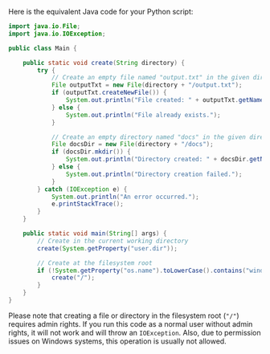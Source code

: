 Here is the equivalent Java code for your Python script:

```java
import java.io.File;
import java.io.IOException;

public class Main {

    public static void create(String directory) {
        try {
            // Create an empty file named "output.txt" in the given directory
            File outputTxt = new File(directory + "/output.txt");
            if (outputTxt.createNewFile()) {
                System.out.println("File created: " + outputTxt.getName());
            } else {
                System.out.println("File already exists.");
            }

            // Create an empty directory named "docs" in the given directory
            File docsDir = new File(directory + "/docs");
            if (docsDir.mkdir()) {
                System.out.println("Directory created: " + docsDir.getName());
            } else {
                System.out.println("Directory creation failed.");
            }
        } catch (IOException e) {
            System.out.println("An error occurred.");
            e.printStackTrace();
        }
    }

    public static void main(String[] args) {
        // Create in the current working directory
        create(System.getProperty("user.dir"));

        // Create at the filesystem root
        if (!System.getProperty("os.name").toLowerCase().contains("windows")) { // Due to permission issues on Windows, we should check this.
            create("/");
        }
    }
}
```

Please note that creating a file or directory in the filesystem root (`"/"`) requires admin rights. If you run this code as a normal user without admin rights, it will not work and will throw an `IOException`. Also, due to permission issues on Windows systems, this operation is usually not allowed.
